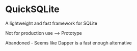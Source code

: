 # QuickSQLite
A lightweight and fast framework for SQLite

Not for production use --> Prototype

Abandoned - Seems like Dapper is a fast enough alternative